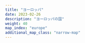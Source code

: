 ```yaml
---
title: "ヨーロッパ"
date: 2023-02-26
description: "ヨーロッパの国"
weight: 40
map_index: "europe"
additional_map_class: "narrow-map"
---
```


